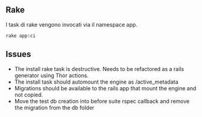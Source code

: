 ## Rake
I task di rake vengono invocati via il namespace app.

    rake app:ci

## Issues
* The install rake task is destructive. Needs to be refactored as a rails generator using Thor actions.
* The install task should automount the engine as /active_metadata
* Migrations should be available to the rails app that mount the engine and not copied.
* Move the test db creation into before suite rspec callback and remove the migration from the db folder

